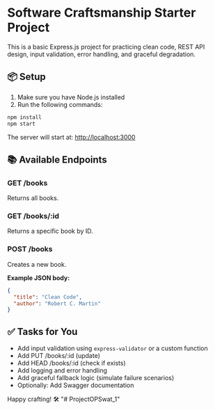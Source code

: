 # Software Craftsmanship Starter Project

This is a basic Express.js project for practicing clean code, REST API design, input validation, error handling, and graceful degradation.

## 📦 Setup

1. Make sure you have Node.js installed
2. Run the following commands:

```bash
npm install
npm start
```

The server will start at: [http://localhost:3000](http://localhost:3000)

## 📚 Available Endpoints

### GET /books
Returns all books.

### GET /books/:id
Returns a specific book by ID.

### POST /books
Creates a new book.

**Example JSON body:**
```json
{
  "title": "Clean Code",
  "author": "Robert C. Martin"
}
```

## ✅ Tasks for You

- Add input validation using `express-validator` or a custom function
- Add PUT /books/:id (update)
- Add HEAD /books/:id (check if exists)
- Add logging and error handling
- Add graceful fallback logic (simulate failure scenarios)
- Optionally: Add Swagger documentation

Happy crafting! 🛠️
"# ProjectOPSwat_1" 
